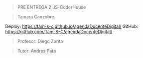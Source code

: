 > PRE ENTREGA 2
> JS-CoderHouse

> Tamara Canzobre

Deploy: https://tam-s-c.github.io/agendaDocenteDigital/
GitHub: https://github.com/Tam-S-C/agendaDocenteDigital/

> Profesor: Diego Zurita

> Tutor: Andres Pata
